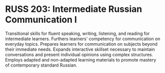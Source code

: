 # RUSS 203: Intermediate Russian Communication I

Transitional skills for fluent speaking, writing, listening, and reading for intermediate learners. Furthers learners' competency for communication on everyday topics. Prepares learners for communication on subjects beyond their immediate needs. Expands interactive skillset necessary to maintain conversations and present individual opinions using complex structures. Employs adapted and non-adapted learning materials to promote mastery of contemporary standard Russian.